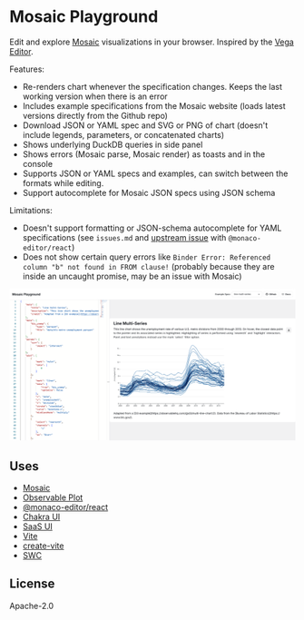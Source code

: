 # Mosaic Playground

Edit and explore [Mosaic](https://idl.uw.edu/mosaic/) visualizations in your browser. Inspired by the [Vega Editor](https://vega.github.io/editor/#/).

Features:
- Re-renders chart whenever the specification changes. Keeps the last working version when there is an error
- Includes example specifications from the Mosaic website (loads latest versions directly from the Github repo)
- Download JSON or YAML spec and SVG or PNG of chart (doesn't include legends, parameters, or concatenated charts)
- Shows underlying DuckDB queries in side panel
- Shows errors (Mosaic parse, Mosaic render) as toasts and in the console
- Supports JSON or YAML specs and examples, can switch between the formats while editing.
- Support autocomplete for Mosaic JSON specs using JSON schema

Limitations:
- Doesn't support formatting or JSON-schema autocomplete for YAML specifications (see `issues.md` and [upstream issue](https://github.com/suren-atoyan/monaco-react/issues/228) with `@monaco-editor/react`)
- Does not show certain query errors like `Binder Error: Referenced column "b" not found in FROM clause!` (probably because they are inside an uncaught promise, may be an issue with Mosaic)

![Screenshot](mosaic-playground-screenshot.png)

## Uses

- [Mosaic](https://idl.uw.edu/mosaic/)
- [Observable Plot](https://observablehq.com/plot/getting-started)
- [@monaco-editor/react](https://github.com/suren-atoyan/monaco-react)
- [Chakra UI](https://chakra-ui.com/)
- [SaaS UI](https://saas-ui.dev/)
- [Vite](https://vitejs.dev/)
- [create-vite](https://github.com/vitejs/vite/tree/main/packages/create-vite)
- [SWC](https://swc.rs/)

## License

Apache-2.0
